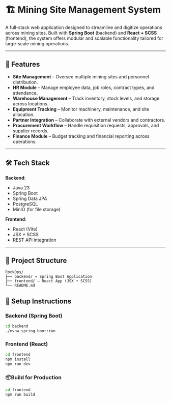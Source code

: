 # 🏗️ Mining Site Management System

A full-stack web application designed to streamline and digitize operations across mining sites. Built with **Spring Boot** (backend) and **React + SCSS** (frontend), the system offers modular and scalable functionality tailored for large-scale mining operations.

---

## 🚀 Features

- **Site Management** – Oversee multiple mining sites and personnel distribution.
- **HR Module** – Manage employee data, job roles, contract types, and attendance.
- **Warehouse Management** – Track inventory, stock levels, and storage across locations.
- **Equipment Tracking** – Monitor machinery, maintenance, and site allocation.
- **Partner Integration** – Collaborate with external vendors and contractors.
- **Procurement Workflow** – Handle requisition requests, approvals, and supplier records.
- **Finance Module** – Budget tracking and financial reporting across operations.

---

## 🛠️ Tech Stack

**Backend**:
- Java 23
- Spring Boot
- Spring Data JPA
- PostgreSQL
- MinIO (for file storage)

**Frontend**:
- React (Vite)
- JSX + SCSS
- REST API integration

---

## 🧩 Project Structure
```
RockOps/
├── backend/ → Spring Boot Application
├── frontend/ → React App (JSX + SCSS)
└── README.md
```

## 🧪 Setup Instructions

### Backend (Spring Boot)
```bash
cd backend
./mvnw spring-boot:run
```

### Frontend (React)
```bash
cd frontend
npm install
npm run dev
```

### 📦Build for Production

```bash
cd frontend
npm run build
```
